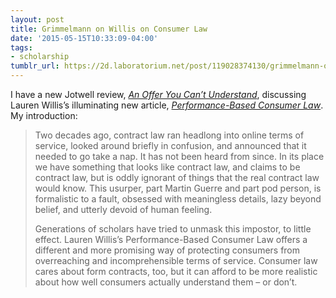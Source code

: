 ```yaml
---
layout: post
title: Grimmelmann on Willis on Consumer Law
date: '2015-05-15T10:33:09-04:00'
tags:
- scholarship
tumblr_url: https://2d.laboratorium.net/post/119028374130/grimmelmann-on-willis-on-consumer-law
---
```

I have a new Jotwell review, [_An Offer You Can’t Understand_](http://cyber.jotwell.com/an-offer-you-cant-understand/), discussing Lauren Willis’s illuminating new article, [_Performance-Based Consumer Law_](http://papers.ssrn.com/sol3/papers.cfm?abstract_id=2485667). My introduction:

> Two decades ago, contract law ran headlong into online terms of service, looked around briefly in confusion, and announced that it needed to go take a nap. It has not been heard from since. In its place we have something that looks like contract law, and claims to be contract law, but is oddly ignorant of things that the real contract law would know. This usurper, part Martin Guerre and part pod person, is formalistic to a fault, obsessed with meaningless details, lazy beyond belief, and utterly devoid of human feeling.
> 
> Generations of scholars have tried to unmask this impostor, to little effect. Lauren Willis’s Performance-Based Consumer Law offers a different and more promising way of protecting consumers from overreaching and incomprehensible terms of service. Consumer law cares about form contracts, too, but it can afford to be more realistic about how well consumers actually understand them – or don’t.

